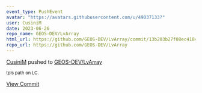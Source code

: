 ```yaml
---
event_type: PushEvent
avatar: "https://avatars.githubusercontent.com/u/49037133?"
user: CusiniM
date: 2023-06-26
repo_name: GEOS-DEV/LvArray
html_url: https://github.com/GEOS-DEV/LvArray/commit/13b203b27f08ec4184536f788b5df515d3a785d1
repo_url: https://github.com/GEOS-DEV/LvArray
---
```


<a href='https://github.com/CusiniM' target='_blank'>CusiniM</a> pushed to <a href='https://github.com/GEOS-DEV/LvArray' target='_blank'>GEOS-DEV/LvArray</a>

<small>tpls path on LC.</small>

<a href='https://github.com/GEOS-DEV/LvArray/commit/13b203b27f08ec4184536f788b5df515d3a785d1' target='_blank'>View Commit</a>